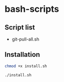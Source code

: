 # bash-scripts

## Script list

- git-pull-all.sh

## Installation

```sh
chmod +x install.sh

./install.sh
```
